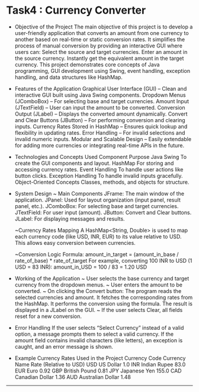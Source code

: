 # Task4 : Currency Converter
* Objective of the Project
    The main objective of this project is to develop a user-friendly application that converts an amount from one currency to another based on real-time or static     conversion rates.
    It simplifies the process of manual conversion by providing an interactive GUI where users can:
       Select the source and target currencies.
       Enter an amount in the source currency.
       Instantly get the equivalent amount in the target currency.
    This project demonstrates core concepts of Java programming, GUI development using Swing, event handling, exception handling, and data structures like HashMap.

* Features of the Application
    Graphical User Interface (GUI) – Clean and interactive GUI built using Java Swing components.
    Dropdown Menus (JComboBox) – For selecting base and target currencies.
    Amount Input (JTextField) – User can input the amount to be converted.
    Conversion Output (JLabel) – Displays the converted amount dynamically.
    Convert and Clear Buttons (JButton) – For performing conversion and clearing inputs.
    Currency Rates Stored in HashMap – Ensures quick lookup and flexibility in updating rates.
    Error Handling – For invalid selections and invalid numeric inputs.
    Modular and Scalable Design – Easily extendable for adding more currencies or integrating real-time APIs in the future.

 * Technologies and Concepts Used
    Component	Purpose
    Java Swing	To create the GUI components and layout.
    HashMap	For storing and accessing currency rates.
    Event Handling	To handle user actions like button clicks.
    Exception Handling	To handle invalid inputs gracefully.
    Object-Oriented Concepts	Classes, methods, and objects for structure.

* System Design
  ~ Main Components
     JFrame: The main window of the application.
     JPanel: Used for layout organization (input panel, result panel, etc.).
     JComboBox: For selecting base and target currencies.
     JTextField: For user input (amount).
     JButton: Convert and Clear buttons.
     JLabel: For displaying messages and results.

  ~Currency Rates Mapping
     A HashMap<String, Double> is used to map each currency code (like USD, INR, EUR) to its value relative to USD. This allows easy conversion between currencies.

  ~Conversion Logic
     Formula:
        amount_in_target = (amount_in_base / rate_of_base) * rate_of_target
     For example, converting 100 INR to USD (1 USD = 83 INR):
        amount_in_USD = 100 / 83 = 1.20 USD
  
* Working of the Application
  ~ User selects the base currency and target currency from the dropdown menus.
  ~ User enters the amount to be converted.
  ~ On clicking the Convert button:
     The program reads the selected currencies and amount.
     It fetches the corresponding rates from the HashMap.
     It performs the conversion using the formula.
     The result is displayed in a JLabel on the GUI.
  ~ If the user selects Clear, all fields reset for a new conversion.

* Error Handling
    If the user selects “Select Currency” instead of a valid option, a message prompts them to select a valid currency.
    If the amount field contains invalid characters (like letters), an exception is caught, and an error message is shown.

* Example Currency Rates Used in the Project
   Currency Code	Currency Name	Rate (Relative to USD)
   USD	US Dollar	1.0
   INR	Indian Rupee	83.0
   EUR	Euro	0.92
   GBP	British Pound	0.81
   JPY	Japanese Yen	155.0
   CAD	Canadian Dollar	1.36
   AUD	Australian Dollar	1.48

-------------------------------------------------------------------------------------------------------------------------------------------------------------------
